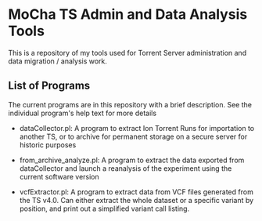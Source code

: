 MoCha TS Admin and Data Analysis Tools
==

This is a repository of my tools used for Torrent Server administration and data migration / analysis
work.

List of Programs
--

The current programs are in this repository with a brief description.  See the individual program's
help text for more details

- dataCollector.pl:  A program to extract Ion Torrent Runs for importation to another TS, or to
archive for permanent storage on a secure server for historic purposes

- from_archive_analyze.pl: A program to extract the data exported from dataCollector and launch
a reanalysis of the experiment using the current software version

- vcfExtractor.pl: A program to extract data from VCF files generated from the TS v4.0.  Can either
extract the whole dataset or a specific variant by position, and print out a simplified variant call
listing.
